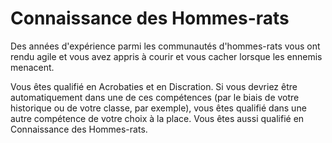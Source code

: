 # Connaissance des Hommes-rats

<p>Des années d'expérience parmi les communautés d'hommes-rats vous ont rendu agile et vous avez appris à courir et vous cacher lorsque les ennemis menacent.</p>
<p>Vous êtes qualifié en Acrobaties et en Discration. Si vous devriez être automatiquement dans une de ces compétences (par le biais de votre historique ou de votre classe, par exemple), vous êtes qualifié dans une autre compétence de votre choix à la place. Vous êtes aussi qualifié en Connaissance des Hommes-rats.</p>